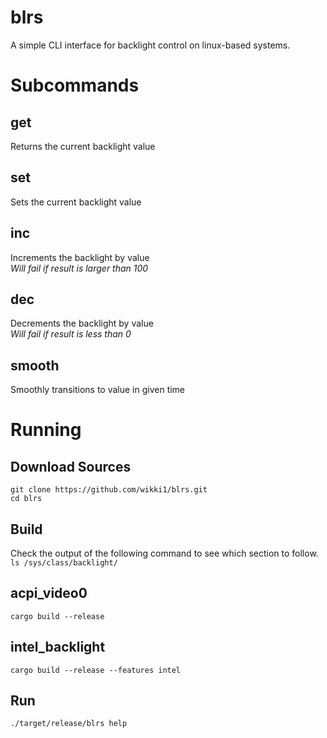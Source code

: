 # **blrs**
A simple CLI interface for backlight control on linux-based systems. 
# Subcommands
## get
Returns the current backlight value
## set
Sets the current backlight value
## inc
Increments the backlight by value  
*Will fail if result is larger than 100*
## dec
Decrements the backlight by value  
*Will fail if result is less than 0*
## smooth
Smoothly transitions to value in given time
# Running
## Download Sources
`git clone https://github.com/wikki1/blrs.git`  
`cd blrs`
## Build
Check the output of the following command to see which section to follow.  
`ls /sys/class/backlight/`
## acpi_video0
`cargo build --release`
## intel_backlight
`cargo build --release --features intel`
## Run
`./target/release/blrs help`

